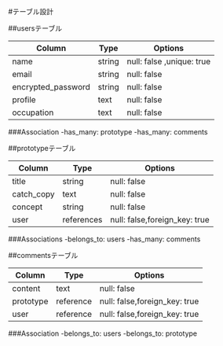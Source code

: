 #テーブル設計

##usersテーブル

| Column             | Type   | Options                  |
| ------------------ | ------ | -------------------------|
| name               | string | null: false ,unique: true|
| email              | string | null: false              |
| encrypted_password | string | null: false              |
| profile            | text   | null: false              |
| occupation         | text   | null: false              |


###Association
-has_many: prototype
-has_many: comments


##prototypeテーブル

| Column             | Type         | Options                      |
| ------------------ | -------------| -----------------------------|
| title              | string       | null: false                  |
| catch_copy         | text         | null: false                  |
| concept            | string       | null: false                  |
| user               | references   | null: false,foreign_key: true|

###Associations
-belongs_to: users
-has_many: comments


##commentsテーブル

| Column             | Type         | Options                      |
| ------------------ | -------------| -----------------------------|
|content             |text          |null: false                   |  
|prototype           |reference     |null: false,foreign_key: true |   
|user                |reference     |null: false,foreign_key: true |

###Association
-belongs_to: users
-belongs_to: prototype